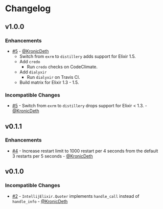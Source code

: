 # Changelog

## v1.0.0

### Enhancements
* [#5](https://github.com/KronicDeth/intellij_elixir/pull/5) - [@KronicDeth](https://github.com/KronicDeth)
  * Switch from `exrm` to `distillery` adds support for Elixir 1.5.
  * Add `credo`
    * Run `credo` checks on CodeClimate.
  * Add `dialyxir`
    * Run `dialyxir` on Travis CI.
  * Build matrix for Elixir 1.3 - 1.5.

### Incompatible Changes
* [#5](https://github.com/KronicDeth/intellij_elixir/pull/5) - Switch from `exrm` to `distillery` drops support for Elixir < 1.3. - [@KronicDeth](https://github.com/KronicDeth)

## v0.1.1

### Enhancements
  * [#4](https://github.com/KronicDeth/intellij_elixir/pull/4) - Increase restart limit to 1000 restart per 4 seconds from the default 3 restarts per 5 seconds - [@KronicDeth](https://github.com/KronicDeth)

## v0.1.0

### Incompatible Changes
  * [#2](https://github.com/KronicDeth/intellij_elixir/pull/2) - `IntellijElixir.Quoter` implements `handle_call` instead of `handle_info` - [@KronicDeth](https://github.com/KronicDeth)